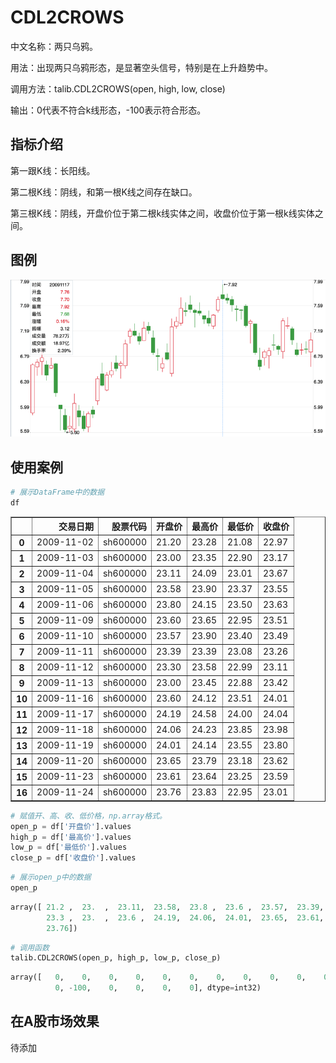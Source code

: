 # CDL2CROWS

中文名称：两只乌鸦。

用法：出现两只乌鸦形态，是显著空头信号，特别是在上升趋势中。

调用方法：talib.CDL2CROWS(open, high, low, close)

输出：0代表不符合k线形态，-100表示符合形态。

## 指标介绍
第一跟K线：长阳线。

第二根K线：阴线，和第一根K线之间存在缺口。

第三根K线：阴线，开盘价位于第二根k线实体之间，收盘价位于第一根k线实体之间。

## 图例
![](/assets/Snip20170803_30.png)

## 使用案例

```python
# 展示DataFrame中的数据
df
```

<div>
<table border="1" class="dataframe">
  <thead>
    <tr style="text-align: right;">
      <th></th>
      <th>交易日期</th>
      <th>股票代码</th>
      <th>开盘价</th>
      <th>最高价</th>
      <th>最低价</th>
      <th>收盘价</th>
    </tr>
  </thead>
  <tbody>
    <tr>
      <th>0</th>
      <td>2009-11-02</td>
      <td>sh600000</td>
      <td>21.20</td>
      <td>23.28</td>
      <td>21.08</td>
      <td>22.97</td>
    </tr>
    <tr>
      <th>1</th>
      <td>2009-11-03</td>
      <td>sh600000</td>
      <td>23.00</td>
      <td>23.35</td>
      <td>22.90</td>
      <td>23.17</td>
    </tr>
    <tr>
      <th>2</th>
      <td>2009-11-04</td>
      <td>sh600000</td>
      <td>23.11</td>
      <td>24.09</td>
      <td>23.01</td>
      <td>23.67</td>
    </tr>
    <tr>
      <th>3</th>
      <td>2009-11-05</td>
      <td>sh600000</td>
      <td>23.58</td>
      <td>23.90</td>
      <td>23.37</td>
      <td>23.55</td>
    </tr>
    <tr>
      <th>4</th>
      <td>2009-11-06</td>
      <td>sh600000</td>
      <td>23.80</td>
      <td>24.15</td>
      <td>23.50</td>
      <td>23.63</td>
    </tr>
    <tr>
      <th>5</th>
      <td>2009-11-09</td>
      <td>sh600000</td>
      <td>23.60</td>
      <td>23.65</td>
      <td>22.95</td>
      <td>23.51</td>
    </tr>
    <tr>
      <th>6</th>
      <td>2009-11-10</td>
      <td>sh600000</td>
      <td>23.57</td>
      <td>23.90</td>
      <td>23.40</td>
      <td>23.49</td>
    </tr>
    <tr>
      <th>7</th>
      <td>2009-11-11</td>
      <td>sh600000</td>
      <td>23.39</td>
      <td>23.39</td>
      <td>23.08</td>
      <td>23.26</td>
    </tr>
    <tr>
      <th>8</th>
      <td>2009-11-12</td>
      <td>sh600000</td>
      <td>23.30</td>
      <td>23.58</td>
      <td>22.99</td>
      <td>23.11</td>
    </tr>
    <tr>
      <th>9</th>
      <td>2009-11-13</td>
      <td>sh600000</td>
      <td>23.00</td>
      <td>23.45</td>
      <td>22.88</td>
      <td>23.42</td>
    </tr>
    <tr>
      <th>10</th>
      <td>2009-11-16</td>
      <td>sh600000</td>
      <td>23.60</td>
      <td>24.12</td>
      <td>23.51</td>
      <td>24.01</td>
    </tr>
    <tr>
      <th>11</th>
      <td>2009-11-17</td>
      <td>sh600000</td>
      <td>24.19</td>
      <td>24.58</td>
      <td>24.00</td>
      <td>24.04</td>
    </tr>
    <tr>
      <th>12</th>
      <td>2009-11-18</td>
      <td>sh600000</td>
      <td>24.06</td>
      <td>24.23</td>
      <td>23.85</td>
      <td>23.98</td>
    </tr>
    <tr>
      <th>13</th>
      <td>2009-11-19</td>
      <td>sh600000</td>
      <td>24.01</td>
      <td>24.14</td>
      <td>23.55</td>
      <td>23.80</td>
    </tr>
    <tr>
      <th>14</th>
      <td>2009-11-20</td>
      <td>sh600000</td>
      <td>23.65</td>
      <td>23.79</td>
      <td>23.18</td>
      <td>23.62</td>
    </tr>
    <tr>
      <th>15</th>
      <td>2009-11-23</td>
      <td>sh600000</td>
      <td>23.61</td>
      <td>23.64</td>
      <td>23.25</td>
      <td>23.59</td>
    </tr>
    <tr>
      <th>16</th>
      <td>2009-11-24</td>
      <td>sh600000</td>
      <td>23.76</td>
      <td>23.83</td>
      <td>22.95</td>
      <td>23.01</td>
    </tr>
  </tbody>
</table>
</div>

```python
# 赋值开、高、收、低价格，np.array格式。
open_p = df['开盘价'].values
high_p = df['最高价'].values
low_p = df['最低价'].values
close_p = df['收盘价'].values
```

```python
# 展示open_p中的数据
open_p
```

```python
array([ 21.2 ,  23.  ,  23.11,  23.58,  23.8 ,  23.6 ,  23.57,  23.39,
        23.3 ,  23.  ,  23.6 ,  24.19,  24.06,  24.01,  23.65,  23.61,
        23.76])
```

```python
# 调用函数
talib.CDL2CROWS(open_p, high_p, low_p, close_p)
```

```python
array([   0,    0,    0,    0,    0,    0,    0,    0,    0,    0,    0,
          0, -100,    0,    0,    0,    0], dtype=int32)
```

## 在A股市场效果
待添加


